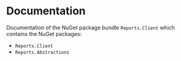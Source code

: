 # Documentation

Documentation of the NuGet package bundle `Reports.Client` which contains the NuGet packages:

- `Reports.Client`
- `Reports.Abstractions`
